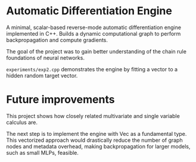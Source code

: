 # Automatic Differentiation Engine

A minimal, scalar-based reverse-mode automatic differentiation engine implemented in C++.
Builds a dynamic computational graph to perform backpropagation and compute gradients.

The goal of the project was to gain better understanding of the chain rule foundations of neural networks.

`experiments/exp2.cpp` demonstrates the engine by fitting a vector to a hidden random target vector.

# Future improvements

This project shows how closely related multivariate and single variable calculus are.

The next step is to implement the engine with Vec as a fundamental type.
This vectorized approach would drastically reduce the number of graph nodes and metadata overhead, making backpropagation for larger models, such as small MLPs, feasible.